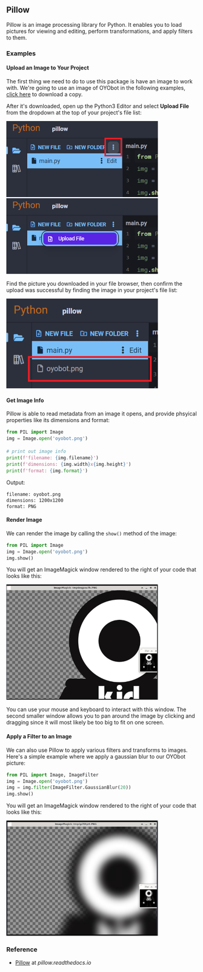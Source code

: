 ## Pillow

Pillow is an image processing library for Python. It enables you to load pictures for viewing and editing, perform transformations, and apply filters to them.

### Examples

#### Upload an Image to Your Project

The first thing we need to do to use this package is have an image to work with. We're going to use an image of OYObot in the following examples, <a download="oyobot.png" href="../../assets/img/oyobot.png" title="Download image">click here</a> to download a copy.

After it's downloaded, open up the Python3 Editor and select **Upload File** from the dropdown at the top of your project's file list:

<img src="../../assets/img/pillow-upload-image1.png" width="400px"/>

<img src="../../assets/img/pillow-upload-image2.png" width="400px"/>

Find the picture you downloaded in your file browser, then confirm the upload was successful by finding the image in your project's file list:

<img src="../../assets/img/pillow-upload-image3.png" width="400px"/>

#### Get Image Info

Pillow is able to read metadata from an image it opens, and provide phsyical properties like its dimensions and format:

```python
from PIL import Image
img = Image.open('oyobot.png')

# print out image info
print(f'filename: {img.filename}')
print(f'dimensions: {img.width}x{img.height}')
print(f'format: {img.format}')
```

Output:

```text
filename: oyobot.png
dimensions: 1200x1200
format: PNG
```

#### Render Image

We can render the image by calling the `show()` method of the image:

```python
from PIL import Image
img = Image.open('oyobot.png')
img.show()
```

You will get an ImageMagick window rendered to the right of your code that looks like this:

<img src="../../assets/img/pillow-render.png" width="400px"/>

You can use your mouse and keyboard to interact with this window. The second smaller window allows you to pan around the image by clicking and dragging since it will most likely be too big to fit on one screen.

#### Apply a Filter to an Image

We can also use Pillow to apply various filters and transforms to images. Here's a simple example where we apply a gaussian blur to our OYObot picture:

```python
from PIL import Image, ImageFilter
img = Image.open('oyobot.png')
img = img.filter(ImageFilter.GaussianBlur(20))
img.show()
```

You will get an ImageMagick window rendered to the right of your code that looks like this:

<img src="../../assets/img/pillow-gaussian-blur.png" width="400px"/>

### Reference

-   [Pillow](https://pillow.readthedocs.io/en/stable/) at _pillow.readthedocs.io_
